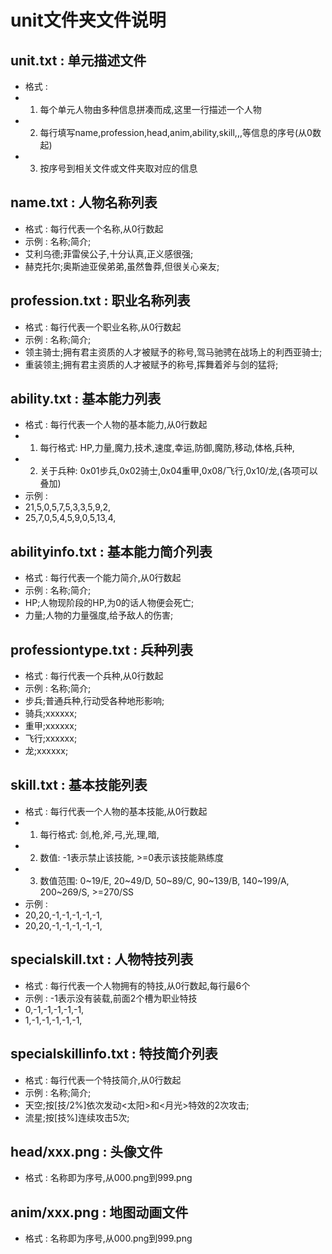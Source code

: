 # unit文件夹文件说明

## unit.txt : 单元描述文件

* 格式 : 
* 1. 每个单元人物由多种信息拼凑而成,这里一行描述一个人物
* 2. 每行填写name,profession,head,anim,ability,skill,,,等信息的序号(从0数起)
* 3. 按序号到相关文件或文件夹取对应的信息

## name.txt : 人物名称列表

* 格式 : 每行代表一个名称,从0行数起
* 示例 : 名称;简介;
* 艾利乌德;菲雷侯公子,十分认真,正义感很强;
* 赫克托尔;奥斯迪亚侯弟弟,虽然鲁莽,但很关心亲友;

## profession.txt : 职业名称列表

* 格式 : 每行代表一个职业名称,从0行数起
* 示例 : 名称;简介;
* 领主骑士;拥有君主资质的人才被赋予的称号,驾马驰骋在战场上的利西亚骑士;
* 重装领主;拥有君主资质的人才被赋予的称号,挥舞着斧与剑的猛将;

## ability.txt : 基本能力列表

* 格式 : 每行代表一个人物的基本能力,从0行数起
* 1. 每行格式: HP,力量,魔力,技术,速度,幸运,防御,魔防,移动,体格,兵种,
* 2. 关于兵种: 0x01步兵,0x02骑士,0x04重甲,0x08/飞行,0x10/龙,(各项可以叠加)
* 示例 : 
* 21,5,0,5,7,5,3,3,5,9,2,
* 25,7,0,5,4,5,9,0,5,13,4,

## abilityinfo.txt : 基本能力简介列表

* 格式 : 每行代表一个能力简介,从0行数起
* 示例 : 名称;简介;
* HP;人物现阶段的HP,为0的话人物便会死亡;
* 力量;人物的力量强度,给予敌人的伤害;

## professiontype.txt : 兵种列表

* 格式 : 每行代表一个兵种,从0行数起
* 示例 : 名称;简介;
* 步兵;普通兵种,行动受各种地形影响;
* 骑兵;xxxxxx;
* 重甲;xxxxxx;
* 飞行;xxxxxx;
* 龙;xxxxxx;

## skill.txt : 基本技能列表

* 格式 : 每行代表一个人物的基本技能,从0行数起
* 1. 每行格式: 剑,枪,斧,弓,光,理,暗,
* 2. 数值: -1表示禁止该技能, >=0表示该技能熟练度
* 3. 数值范围: 0~19/E, 20~49/D, 50~89/C, 90~139/B, 140~199/A, 200~269/S, >=270/SS
* 示例 : 
* 20,20,-1,-1,-1,-1,-1,
* 20,20,-1,-1,-1,-1,-1,

## specialskill.txt : 人物特技列表

* 格式 : 每行代表一个人物拥有的特技,从0行数起,每行最6个
* 示例 : -1表示没有装载,前面2个槽为职业特技
* 0,-1,-1,-1,-1,-1,
* 1,-1,-1,-1,-1,-1,

## specialskillinfo.txt : 特技简介列表

* 格式 : 每行代表一个特技简介,从0行数起
* 示例 : 名称;简介;
* 天空;按[技/2%]依次发动<太阳>和<月光>特效的2次攻击;
* 流星;按[技%]连续攻击5次;

## head/xxx.png : 头像文件

* 格式 : 名称即为序号,从000.png到999.png

## anim/xxx.png : 地图动画文件

* 格式 : 名称即为序号,从000.png到999.png

